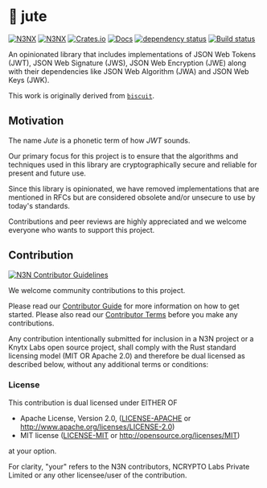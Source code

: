 <!-- Project Metadata -->
<!-- project_tags: jute, jwt, jose, n3n -->
<!-- project_featured: true -->

# 🌿 jute

[![N3NX](https://img.shields.io/badge/n3n-org-%23666bff.svg)](https://n3n.org)
[![N3NX](https://img.shields.io/badge/discord-n3n-%237289da.svg?logo=discord)](https://discord.gg/kTWsyk5eV6)
[![Crates.io](https://img.shields.io/crates/v/jute.svg)](https://crates.io/crates/jute)
[![Docs](https://docs.rs/jute/badge.svg)](https://docs.rs/jute)
[![dependency status](https://deps.rs/repo/github/n3nx/jute/status.svg)](https://deps.rs/repo/github/n3nx/jute)
[![Build status](https://github.com/n3nx/jute/workflows/CI/badge.svg)](https://github.com/n3nx/jute/actions)

An opinionated library that includes implementations of JSON Web Tokens (JWT), JSON Web Signature (JWS), JSON Web Encryption (JWE) along with their dependencies like JSON Web Algorithm (JWA) and JSON Web Keys (JWK).

This work is originally derived from [`biscuit`](https://github.com/lawliet89/biscuit).

## Motivation

The name *Jute* is a phonetic term of how *JWT* sounds.

Our primary focus for this project is to ensure that the algorithms and techniques used in this library are cryptographically secure and reliable for present and future use.

Since this library is opinionated, we have removed implementations that are mentioned in RFCs but are considered obsolete and/or unsecure to use by today's standards.

Contributions and peer reviews are highly appreciated and we welcome everyone who wants to support this project.

## Contribution

[![N3N Contributor Guidelines](https://img.shields.io/badge/N3N%20Guidelines-v1.0-ff69b4.svg)](./CODE_OF_CONDUCT.md)

We welcome community contributions to this project.

Please read our [Contributor Guide](CONTRIBUTING.md) for more information on how to get started.
Please also read our [Contributor Terms](CONTRIBUTING.md#contributor-terms) before you make any contributions.

Any contribution intentionally submitted for inclusion in a N3N project or a Knytx Labs open source project, shall comply with the Rust standard licensing model (MIT OR Apache 2.0) and therefore be dual licensed as described below, without any additional terms or conditions:

### License

This contribution is dual licensed under EITHER OF

- Apache License, Version 2.0, ([LICENSE-APACHE](LICENSE-APACHE) or <http://www.apache.org/licenses/LICENSE-2.0>)
- MIT license ([LICENSE-MIT](LICENSE-MIT) or <http://opensource.org/licenses/MIT>)

at your option.

For clarity, "your" refers to the N3N contributors, NCRYPTO Labs Private Limited or any other licensee/user of the contribution.
